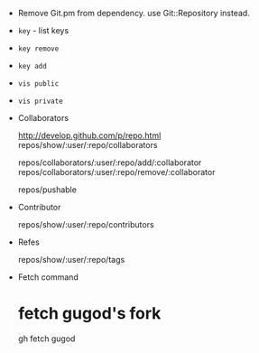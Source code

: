 
* Remove Git.pm from dependency. use Git::Repository instead.


* `key`  - list keys
* `key remove`
* `key add`
* `vis public`
* `vis private`

* Collaborators

    http://develop.github.com/p/repo.html
    repos/show/:user/:repo/collaborators

    repos/collaborators/:user/:repo/add/:collaborator
    repos/collaborators/:user/:repo/remove/:collaborator

    repos/pushable

* Contributor

    repos/show/:user/:repo/contributors

* Refes

    repos/show/:user/:repo/tags

* Fetch command

    # fetch gugod's fork
    gh fetch gugod

